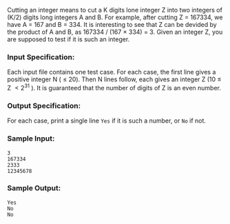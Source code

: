 <!-- Title
Cut Integer (20)
-->
Cutting an integer means to cut a K digits lone integer Z into two integers of
(K/2) digits long integers A and B. For example, after cutting Z = 167334, we
have A = 167 and B = 334. It is interesting to see that Z can be devided by
the product of A and B, as 167334 / (167 $\times$ 334) = 3. Given an integer
Z, you are supposed to test if it is such an integer.

### Input Specification:

Each input file contains one test case. For each case, the first line gives a
positive integer N ( $\le$ 20). Then N lines follow, each gives an integer Z
(10 $\le$ Z $<2^{31}$ ). It is guaranteed that the number of digits of Z is an
even number.

### Output Specification:

For each case, print a single line `Yes` if it is such a number, or `No` if
not.

### Sample Input:

    
    
    3
    167334
    2333
    12345678

### Sample Output:

    
    
    Yes
    No
    No

